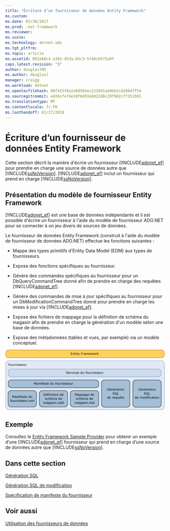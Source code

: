 ```yaml
---
title: "Écriture d’un fournisseur de données Entity Framework"
ms.custom: 
ms.date: 03/30/2017
ms.prod: .net-framework
ms.reviewer: 
ms.suite: 
ms.technology: dotnet-ado
ms.tgt_pltfrm: 
ms.topic: article
ms.assetid: 092e88c4-a301-453a-b5c3-5740c6575a9f
caps.latest.revision: "3"
author: douglaslMS
ms.author: douglasl
manager: craigg
ms.workload: dotnet
ms.openlocfilehash: 80f425f6e2a9d583ec221b91ae9bb2cd2604ff54
ms.sourcegitcommit: ed26cfef4e18f6d93ab822d8c29f902cff3519d1
ms.translationtype: MT
ms.contentlocale: fr-FR
ms.lasthandoff: 01/17/2018
---
```

# <a name="writing-an-entity-framework-data-provider"></a>Écriture d’un fournisseur de données Entity Framework
Cette section décrit la manière d'écrire un fournisseur [!INCLUDE[adonet_ef](../../../../../includes/adonet-ef-md.md)] pour prendre en charge une source de données autre que [!INCLUDE[ssNoVersion](../../../../../includes/ssnoversion-md.md)]. [!INCLUDE[adonet_ef](../../../../../includes/adonet-ef-md.md)] inclut un fournisseur qui prend en charge [!INCLUDE[ssNoVersion](../../../../../includes/ssnoversion-md.md)].  
  
## <a name="introducing-the-entity-framework-provider-model"></a>Présentation du modèle de fournisseur Entity Framework  
 [!INCLUDE[adonet_ef](../../../../../includes/adonet-ef-md.md)] est une base de données indépendante et il est possible d'écrire un fournisseur à l'aide du modèle de fournisseur ADO.NET pour se connecter à un jeu divers de sources de données.  
  
 Le fournisseur de données Entity Framework (construit à l'aide du modèle de fournisseur de données ADO.NET) effectue les fonctions suivantes :  
  
-   Mappe des types primitifs d'Entity Data Model (EDM) aux types de fournisseurs.  
  
-   Expose des fonctions spécifiques au fournisseur.  
  
-   Génère des commandes spécifiques au fournisseur pour un DbQueryCommandTree donné afin de prendre en charge des requêtes [!INCLUDE[adonet_ef](../../../../../includes/adonet-ef-md.md)].  
  
-   Génère des commandes de mise à jour spécifiques au fournisseur pour un DbModificationCommandTree donné pour prendre en charge les mises à jour via [!INCLUDE[adonet_ef](../../../../../includes/adonet-ef-md.md)].  
  
-   Expose des fichiers de mappage pour la définition de schéma du magasin afin de prendre en charge la génération d'un modèle selon une base de données.  
  
-   Expose des métadonnées (tables et vues, par exemple) via un modèle conceptuel.  
  
 ![b42a7a5c&#45;0ac0&#45;4911&#45;86be&#45;0460a78760ba](../../../../../docs/framework/data/adonet/ef/media/b42a7a5c-0ac0-4911-86be-0460a78760ba.gif "b42a7a5c-0ac0-4911-86be-0460a78760ba")  
  
## <a name="sample"></a>Exemple  
 Consultez le [Entity Framework Sample Provider](http://go.microsoft.com/fwlink/?LinkId=180616) pour obtenir un exemple d’une [!INCLUDE[adonet_ef](../../../../../includes/adonet-ef-md.md)] fournisseur qui prend en charge d’une source de données autre que [!INCLUDE[ssNoVersion](../../../../../includes/ssnoversion-md.md)].  
  
## <a name="in-this-section"></a>Dans cette section  
 [Génération SQL](../../../../../docs/framework/data/adonet/ef/sql-generation.md)  
  
 [Génération SQL de modification](../../../../../docs/framework/data/adonet/ef/modification-sql-generation.md)  
  
 [Spécification de manifeste du fournisseur](../../../../../docs/framework/data/adonet/ef/provider-manifest-specification.md)  
  
## <a name="see-also"></a>Voir aussi  
 [Utilisation des fournisseurs de données](../../../../../docs/framework/data/adonet/ef/working-with-data-providers.md)

